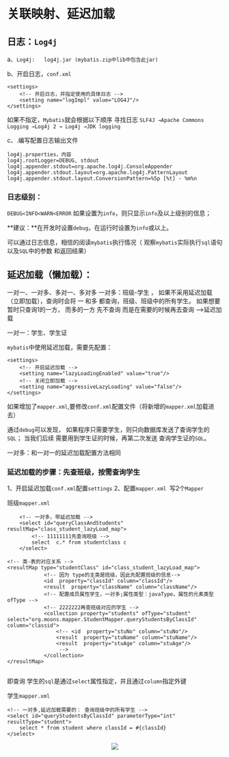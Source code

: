 #  关联映射、延迟加载

## 日志：`Log4j`

a、`Log4j:	log4j.jar (mybatis.zip中lib中包含此jar)`

b、开启日志，`conf.xml`

```
<settings>
	<!-- 开启日志，并指定使用的具体日志 -->
	<setting name="logImpl" value="LOG4J"/>
</settings>
```

如果不指定，`Mybatis`就会根据以下顺序 寻找日志
`SLF4J →Apache Commons Logging →Log4j 2 → Log4j →JDK logging`

c、.编写配置日志输出文件

```
log4j.properties，内容
log4j.rootLogger=DEBUG, stdout
log4j.appender.stdout=org.apache.log4j.ConsoleAppender
log4j.appender.stdout.layout=org.apache.log4j.PatternLayout
log4j.appender.stdout.layout.ConversionPattern=%5p [%t] - %m%n
```

### 日志级别：
`DEBUG<INFO<WARN<ERROR`
如果设置为`info`，则只显示`info`及以上级别的信息；

**建议：**在开发时设置`debug`，在运行时设置为`info`或以上。


可以通过日志信息，相信的阅读`mybatis`执行情况（ 观察`mybatis`实际执行`sql`语句 以及`SQL`中的参数 和返回结果）


## 延迟加载（懒加载）：

一对一、一对多、多对一、多对多
一对多：班级-学生 ，
如果不采用延迟加载  （立即加载），查询时会将 一 和多 都查询，班级、班级中的所有学生。
如果想要  暂时只查询1的一方，  而多的一方 先不查询 而是在需要的时候再去查询 -->延迟加载

一对一：学生、学生证

`mybatis`中使用延迟加载，需要先配置：

```
<settings>
	<!-- 开启延迟加载 -->
	<setting name="lazyLoadingEnabled" value="true"/>
	<!-- 关闭立即加载 -->
	<setting name="aggressiveLazyLoading" value="false"/>
</settings>
```

如果增加了`mapper.xml`,要修改`conf.xml`配置文件（将新增的`mapper.xml`加载进去）

通过`debug`可以发现， 如果程序只需要学生，则只向数据库发送了查询学生的`SQL`；
当我们后续 需要用到学生证的时候，再第二次发送 查询学生证的`SQL`。

一对多：和一对一的延迟加载配置方法相同

### 延迟加载的步骤：先查班级，按需查询学生
1、开启延迟加载`conf.xml`配置`settings`
2、配置`mapper.xml`
​	写2个`Mapper`

班级`mapper.xml`


```
  	<!-- 一对多，带延迟加载 -->
	<select id="queryClassAndStudents"   resultMap="class_student_lazyLoad_map">
		<!-- 11111111先查询班级 -->
		select  c.* from studentclass c
	</select>
	 
<!-- 类-表的对应关系 -->
<resultMap type="studentClass" id="class_student_lazyLoad_map">
			<!-- 因为 type的主类是班级，因此先配置班级的信息-->
			<id  property="classId" column="classId"/>
			<result  property="className" column="className"/>
			<!-- 配置成员属性学生，一对多;属性类型：javaType，属性的元素类型ofType -->
			<!-- 2222222再查班级对应的学生 -->
			<collection property="students" ofType="student" select="org.moons.mapper.StudentMapper.queryStudentsByClassId" column="classid">
				<!-- <id  property="stuNo" column="stuNo"/>
				<result  property="stuName" column="stuName"/>
				<result  property="stuAge" column="stuAge"/>
				 -->
			</collection>
</resultMap>
	
```

即查询 学生的`sql`是通过`select`属性指定，并且通过`column`指定外键

学生`mapper.xml`

```
<!-- 一对多,延迟加载需要的： 查询班级中的所有学生 -->
<select id="queryStudentsByClassId" parameterType="int" resultType="student">
	select * from student where classId = #{classId}
</select>	
```

<div align="center">
<img src="https://github.com/ZP-AlwaysWin/Java-Learn/blob/master/MyBatis%E5%AD%A6%E4%B9%A0%E7%AC%94%E8%AE%B0/MyBatis%E5%9B%BE%E7%89%87/%E5%BB%B6%E8%BF%9F%E5%8A%A0%E8%BD%BD%E5%AF%B9%E6%AF%94.png" />
</div>
